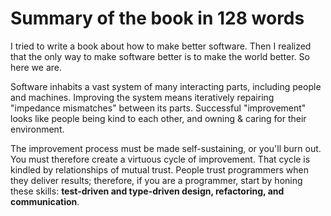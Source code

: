 # Summary of the book in 128 words

I tried to write a book about how to make better software. Then I realized that the only way to make software better is to make the world better. So here we are.

Software inhabits a vast system of many interacting parts, including people and machines. Improving the system means iteratively repairing "impedance mismatches" between its parts. Successful "improvement" looks like people being kind to each other, and owning & caring for their environment.

The improvement process must be made self-sustaining, or you'll burn out. You must therefore create a virtuous cycle of improvement. That cycle is kindled by relationships of mutual trust. People trust programmers when they deliver results; therefore, if you are a programmer, start by honing these skills: **test-driven and type-driven design, refactoring, and communication**.